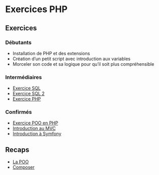 # Exercices PHP

## Exercices

### Débutants
- Installation de PHP et des extensions
- Création d’un petit script avec introduction aux variables
- Morceler son code et sa logique pour qu’il soit plus compréhensible

### Intermédiaires
- [Exercice SQL](./exercices/sql/sql.md)
- [Exercice SQL 2](./exercices/sql/sql2.md)
- [Exercice PHP](./exercices/php/php.md)

### Confirmés
- [Exercice POO en PHP](./exercices/sql/sql.md)
- [Introduction au MVC](./exercices/mvc/mvc.md)
- [Introduction à Symfony](./exercices/symfony/intro.md)

## Recaps
- [La POO](./recaps/poo.MD)
- [Composer](./recaps/composer.MD)